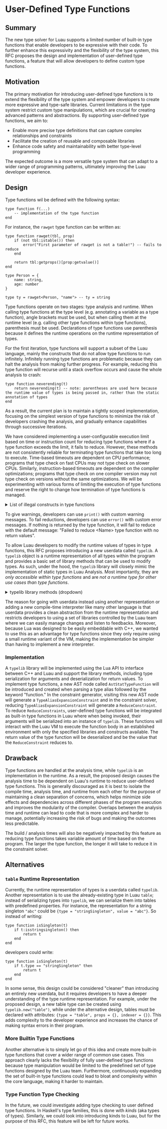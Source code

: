 # User-Defined Type Functions

## Summary

The new type solver for Luau supports a limited number of built-in type functions that enable developers to be expressive with their code. To further enhance this expressivity and the flexibility of the type system, this RFC proposes the design and implementation of user-defined type functions, a feature that will allow developers to define custom type functions.

## Motivation

The primary motivation for introducing user-defined type functions is to extend the flexibility of the type system and empower developers to create more expressive and type-safe libraries. Current limitations in the type system restrict custom type manipulations, which are crucial for creating advanced patterns and abstractions. By supporting user-defined type functions, we aim to:
- Enable more precise type definitions that can capture complex relationships and constraints
- Facilitate the creation of reusable and composable libraries
- Enhance code safety and maintainability with better type-level programming

The expected outcome is a more versatile type system that can adapt to a wider range of programming patterns, ultimately improving the Luau developer experience.

## Design

Type functions wil be defined with the following syntax:
```luau
type function f(...)
    -- implementation of the type function
end
```

For instance, the `rawget` type function can be written as:
```luau
type function rawget(tbl, prop)
    if (not tbl:istable()) then
        error("First parameter of rawget is not a table!") -- fails to reduce
    end

    return tbl:getprops()[prop:getvalue()]
end

type Person = {
    name: string,
    age: number
}

type ty = rawget<Person, "name"> -- ty = string
```

Type functions operate on two stages: type analysis and runtime. When calling type functions at the type level (e.g. annotating a variable as a type function), angle brackets must be used, but when calling them at the runtime level (e.g. calling other type functions within type functions), parenthesis must be used. Declarations of type functions use parenthesis because it defines the runtime operations on the runtime representation of types.

For the first iteration, type functions will support a subset of the Luau language, mainly the constructs that do not allow type functions to run infinitely. Infinitely running type functions are problematic because they can halt the analysis from making further progress. For example, reducing this type function will recurse until a stack overflow occurs and cause the whole analysis to crash:
```luau
type function neverending(t)
    return neverending(t) -- note: parentheses are used here because the runtime value of types is being passed in, rather than the static annotation of types
end
```
As a result, the current plan is to maintain a tightly scoped implementation, focusing on the simplest version of type functions to minimize the risk of developers crashing the analysis, and gradually enhance capabilities through successive iterations.

We have considered implementing a user-configurable execution limit based on time or instruction count for reducing type functions where if a type function exceeds the limit, it fails to reduce. However, these methods are not consistently reliable for terminating type functions that take too long to execute. Time-based timeouts are dependent on CPU performance; programs that type check on fast CPUs may not type check on slower CPUs. Similarly, instruction-based timeouts are dependent on the compiler optimizations; programs that type check on one compiler version may not type check on versions without the same optimizations. We will be experimenting with various forms of limiting the execution of type functions and reserve the right to change how termination of type functions is managed.

<details><summary>List of illegal constructs in type functions</summary>

* `while` / `repeat` loops
* invoking other type functions / regular functions / lambdas
    * we will not (and probably never) allow type functions to call regular functions for the sake of sandboxing the runtime and analysis.
* referring to locals in the outer scope

Note: we are aware that for loops can cause infinite runtime. For the time being, we will not be handling this case. In the event that a developer accidentally creates an infinitely long type function, they will need to fix the type function and restart the analysis.

</details>

To give warnings, developers can use `print()` with custom warning messages. To fail reductions, developers can use `error()` with custom error messages. If nothing is returned by the type function, it will fail to reduce with the default message: "Failed to reduce \<Name\> type function with no return values".

To allow Luau developers to modify the runtime values of types in type functions, this RFC proposes introducing a new userdata called `typelib`. A `typelib` object is a runtime representation of all types within the program and provides a basic set of library methods that can be used to modify types. As such, under the hood, the `typelib` library will closely mimic the implementation of static types in Luau Analysis. Most importantly, they are *only accessible within type functions* and are *not a runtime type for other use cases than type functions*. 

<details><summary>typelib library methods (dropdown)</summary>

Methods under a different type heading (ex: `Singleton`) imply that the methods are only available for those types. At the implementation level, there is a check to make sure that the type-specific methods are being called on the correct types. For instance, `getindexer()` asserts that `istable()` is true.

#### typelib
All attributes of newly created typelib are initialized with empty tables / arrays and `typelib.getnil()`. For instance, `typelib.newtable()` initializes its properties with an empty table and index / index result type as `typelib.getnil()`.

| Function Declaration | Return Type | Description |
| ------------- | ------------- | ------------- |
| `getnil()` | `typelib` | returns an immutable runtime representation of the built-in type `nil` |
| `getunknown()` | `typelib` | returns an immutable runtime representation of the built-in type `unknown` |
| `getnever()` | `typelib` | returns an immutable runtime representation of the built-in type `never` |
| `getany()` | `typelib` | returns an immutable runtime representation of the built-in type `any` |
| `getnegation(arg: typelib)` | `typelib` | returns an immutable runtime representation of the negation of the argument; the argument cannot be `istable()`, `ismetatable` or `isfunction()` |
| `getboolean()` | `typelib` | returns an immutable runtime representation of the built-in type `boolean` |
| `getnumber()` | `typelib` | returns an immutable runtime representation of the built-in type `number` |
| `getstring()` | `typelib` | returns an immutable runtime representation of the built-in type `string` |
| `getstringsingleton(arg: string)` | `typelib` | returns an immutable runtime representation of a string singleton type of the argument |
| `getbooleansingleton(arg: boolean)` | `typelib` | returns an immutable runtime representation of a boolean singleton type of the argument |
| `getunion(arg: {typelib})` | `typelib` | returns an immutable runtime representation of union type of its argument |
| `getintersection(arg: {typelib})` | `typelib` | returns an immutable runtime representation of intersection type of its argument |
| `newtable()` | `typelib` | returns a mutable runtime representation of a `table` type |
| `newmetatable()` | `typelib` | returns a mutable runtime representation of `Metatable` |
| `newfunction()` | `typelib` | returns a mutable runtime representation of a `function` type |
| `isnil()` | `boolean` | returns true if self is a runtime representation of the built-in type `nil` |
| `isunknown()` | `boolean` | returns true if self is a runtime representation of the built-in type `unknown` |
| `isnever()` | `boolean` | returns true if self is a runtime representation of the built-in type `never` |
| `isany()` | `boolean` | returns true if self is a runtime representation of the built-in type `any` |
| `isnegation()` | `boolean` | returns true if self is a runtime representation of a `Negation` |
| `isboolean()` | `boolean` | returns true if self is a runtime representation of the built-in type`boolean` |
| `isnumber()` | `boolean` | returns true if self is a runtime representation of the built-in type `number` |
| `isstring()` | `boolean` | returns true if self is a runtime representation of the built-in type `string` |
| `isstringsingleton()` | `boolean` | returns true if self is a runtime representation of a string singleton |
| `isbooleansingleton()` | `boolean` | returns true if self is a runtime representation of a boolean singleton |
| `isunion()` | `boolean` | returns true if self is a runtime representation of the union type |
| `isintersection()` | `boolean` | returns true if self is a runtime representation of the intersection type |
| `istable()` | `boolean` | returns true if self is a runtime representation of a `table` type |
| `ismetatable()` | `boolean` | returns true if self is a runtime representation of `Metatable` |
| `isfunction()` | `boolean` | returns true if self is a runtime representation of a `function` type |
| `isclass()` | `boolean` | returns true if self is a runtime representation of a `class` type |
| `issubtypeof(arg: typelib)` | `boolean` | returns true if self is a subtype or equal to arg in the type hierarchy |
| `conformsto(arg: typelib)` | `boolean` | returns true if self is equal to arg in the type hierarchy |

#### Negation

| Function Declaration | Return Type | Description |
| ------------- | ------------- | ------------- |
| `gettype()` | `typelib` | returns the runtime representation of the type being negated |

#### String

| Function Declaration | Return Type | Description |
| ------------- | ------------- | ------------- |
| `getmetatable()` | `typelib` | returns the runtime representation of `Metatable` |

#### StringSingleton

| Function Declaration | Return Type | Description |
| ------------- | ------------- | ------------- |
| `getvalue()` | `string` | returns a string singleton |

#### BooleanSingleton

| Function Declaration | Return Type | Description |
| ------------- | ------------- | ------------- |
| `getvalue()` | `boolean` | returns either `true` or `false` |

#### Table

| Function Declaration | Return Type | Description |
| ------------- | ------------- | ------------- |
| `addprops(key: typelib, value: typelib)` | `nil` | adds a key, value pair to self's table properties; if the same key exists already, overrides the value |
| `delprops(key: typelib)` | `nil` | removes the key from self's table properties along with the value associated with it; if the key doesn't exist, nothing happens |
| `getprops()` | `{typelib: typelib}` | returns a table of self's table properties (e.g. `{["age"] = 20}` will return `{typelib.getstringsingleton("age") = typelib.getnumber()}`) |
| `settableindexer(indexty: typelib, indexresultty: typelib)` | `nil` | sets self's index type to the first argument and index result type to the second |
| `getindextype()` | `typelib` | returns self's index type |
| `getindexresulttype()` | `typelib` | returns self's index result type |
| `setsealed(arg: boolean)` | `nil` | sets the table's sealed status. If true, the table becomes a sealed table. Default initialization of tables is unsealed tables (aka setsealed(false)) |
| `issealed()` | `boolean` | returns the seal status of self |

#### Metatable

| Function Declaration | Return Type | Description |
| ------------- | ------------- | ------------- |
| `settable(arg: typelib)` | `nil` | sets self's table to the argument; the argument needs to be `istable()` |
| `gettable()` | `typelib` | returns self's runtime representation of the type `table` |
| `setmetatable(arg: typelib)` | `nil` | sets self's metatable to the argument; the argument needs to be `ismetatable()` |
| `getmetatable()` | `typelib` | returns self's runtime representation of `Metatable` |

#### Function

| Function Declaration | Return Type | Description |
| ------------- | ------------- | ------------- |
| `setargtypes(arg: {typelib} \| typelib)` | `nil` | sets self's argument types to the argument, where an array implies a TypePack and the latter implies a Variadic |
| `getargtypes()` | `{typelib} \| typelib` | returns the runtime representation of self's argument type |
| `setreturntypes(arg: {typelib} \| typelib)` | `nil` | sets self's return types to the argument, where an array implies a TypePack and the latter implies a Variadic |
| `getreturntypes()` | `{typelib} \| typelib` | returns the runtime representation of self's return type |

#### Union

| Function Declaration | Return Type | Description |
| ------------- | ------------- | ------------- |
| `getoptions()` | `table` | returns an array of types that the union can represent. For instance, `string \| number` returns `{typelib.getstring(), typelib.getnumber()}` |

#### Intersection

| Function Declaration | Return Type | Description |
| ------------- | ------------- | ------------- |
| `getparts()` | `table` | returns an array of types represented by the intersection. For instance, `string & number` returns `{typelib.getstring(), typelib.getnumber()}` |

#### Class

| Function Declaration | Return Type | Description |
| ------------- | ------------- | ------------- |
| `getprops()` | `table` | returns the runtime representation of table of class's properties |
| `getparent()` | `typelib \| nil` | returns the runtime representation of self's parent class if it exists, else nil |
| `getmetatable()` | `typelib \| nil` | returns the runtime representation of self's `Metatable` if it exists, else nil |
| `getindextype()` | `typelib` | returns self's index type |
| `getindexresulttype()` | `typelib` | returns self's index result type |

</details>

The reason for going with userdata instead using another representation or adding a new compile-time interpreter like many other language is that userdata provides a clean abstraction from the runtime representation and restricts developers to using a set of libraries controlled by the Luau team where we can easily manage changes and listen to feedbacks. Moreover, because Lua was designed to be easily embeddable with C++, we wanted to use this as an advantage for type functions since they only require using a small runtime variant of the VM, making the implementation be simpler than having to implement a new interpreter.

### Implementation

A `typelib` library will be implemented using the Lua API to interface between C++ and Luau and support the library methods, including type serialization for arguments and deserialization for return values. To implement type functions, a new AST node called `AstStatTypeFunction` will be introduced and created when parsing a type alias followed by the keyword "function." In the constraint generator, visiting this new AST node will generate a `TypeAliasExpansionConstraint` and in the constraint solver, reducing `TypeAliasExpansionConstraint` will generate a `ReduceConstraint`. To reduce `ReduceConstraints`, user-defined type functions will be integrated as built-in type functions in Luau where when being invoked, their arguments will be serialized into an instance of `typelib`. These functions will interact with the Luau VM to execute the function body in an established environment with only the specified libraries and constructs available. The return value of the type function will be deserialized and be the value that the `ReduceConstraint` reduces to.

## Drawback

Type functions are handled at the analysis time, while `typelib` is an implementation in the runtime. As a result, the proposed design causes the analysis time to be dependent on Luau's runtime to reduce user-defined type functions. This is generally discouraged as it is best to isolate the compile time, analysis time, and runtime from each other for the purpose of maintaining a clean separation of concerns, which helps minimize side effects and dependencies across different phases of the program execution and improves the modularity of the compiler. Overlaps between the analysis time and runtime can lead to code that is more complex and harder to manage, potentially increasing the risk of bugs and making the outcomes less predictable.

The build / analysis times will also be negatively impacted by this feature as reducing type functions takes variable amount of time based on the program. The larger the type function, the longer it will take to reduce it in the constraint solver.

## Alternatives

### `table` Runtime Representation

Currently, the runtime representation of types is a userdata called `typelib`. Another representation is to use the already-existing type in Luau `table`; instead of serializing types into `typelib`, we can serialize them into tables with predefined properties. For instance, the representation for a string singleton `"abc"` could be `{type = "stringSingleton", value = "abc"}`. So instead of writing:
```luau
type function isSingleton(t)
    if t:isstringsingleton() then
        return t
    end
end
```
developers could write:
```luau
type function isSingleton(t)
    if t.type == "stringSingleton" then
        return t
    end
end
```

In some sense, this design could be considered "cleaner" than introducing an entirely new userdata, but it requires developers to have a deeper understanding of the type runtime representation. For example, under the proposed design, a new table type can be created using `typelib.new("table")`, while under the alternative design, tables must be declared with attributes: `{type = "table", props = {}, indexer = {}}`. This adds complexity to the developer experience and increases the chance of making syntax errors in their program.

### More Builtin Type Functions

Another alternative is to simply let go of this idea and create more built-in type functions that cover a wider range of common use cases. This approach clearly lacks the flexibility of fully user-defined type functions because type manipulation would be limited to the predefined set of type functions designed by the Luau team. Furthermore, continuously expanding the set of built-in type functions could lead to bloat and complexity within the core language, making it harder to maintain.

### Type Function Type Checking

In the future, we could investigate adding type checking to user defined type functions. In Haskell's type families, this is done with _kinds_ (aka types of types). Similarly, we could look into introducing kinds to Luau, but for the purpose of this RFC, this feature will be left for future works.